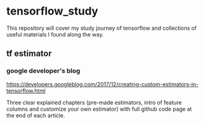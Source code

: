 # tensorflow_study

This repository will cover my study journey of tensorflow and collections of useful materials I found along the way.

## tf estimator

### google developer's blog

https://developers.googleblog.com/2017/12/creating-custom-estimators-in-tensorflow.html

Three clear explained chapters (pre-made estimators, intro of feature columns and customize your own estimator) with
full github code page at the end of each article.

